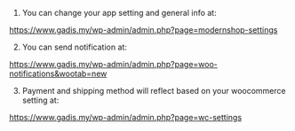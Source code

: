 1. You can change your app setting and general info at:

https://www.gadis.my/wp-admin/admin.php?page=modernshop-settings

2. You can send notification at:

https://www.gadis.my/wp-admin/admin.php?page=woo-notifications&wootab=new

3. Payment and shipping method will reflect based on your woocommerce setting at:

https://www.gadis.my/wp-admin/admin.php?page=wc-settings